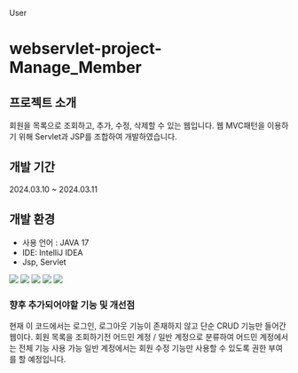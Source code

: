 User
# webservlet-project-Manage_Member

## 프로젝트 소개
회원을 목록으로 조회하고, 추가, 수정, 삭제할 수 있는 웹입니다. 
웹 MVC패턴을 이용하기 위해 
Servlet과 JSP를 조합하여 개발하였습니다.

## 개발 기간
2024.03.10 ~ 2024.03.11

## 개발 환경
- 사용 언어 : JAVA 17
- IDE: IntelliJ IDEA
- Jsp, Servlet 
<img src="https://img.shields.io/badge/html5-E34F26?style=for-the-badge&logo=html5&logoColor=white">
<img src="https://img.shields.io/badge/css-1572B6?style=for-the-badge&logo=css3&logoColor=white">
<img src="https://img.shields.io/badge/apache tomcat-F8DC75?style=for-the-badge&logo=apachetomcat&logoColor=white">
<img src="https://img.shields.io/badge/mariaDB-003545?style=for-the-badge&logo=mariaDB&logoColor=white">
<img src="https://img.shields.io/badge/javascript-F7DF1E?style=for-the-badge&logo=javascript&logoColor=black">

### 향후 추가되어야할 기능 및 개선점
현재 이 코드에서는 로그인, 로그아웃 기능이 존재하지 않고 단순 CRUD 기능만 들어간 웹이다.
회원 목록을 조회하기전 어드민 계정 / 일반 계정으로 분류하여 
어드민 계정에서는 전체 기능 사용 가능
일반 계정에서는 회원 수정 기능만 사용할 수 있도록 권한 부여를 할 예정입니다. 
